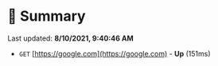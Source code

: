 # 📖 Summary
Last updated: **8/10/2021, 9:40:46 AM**

- `GET` [https://google.com](https://google.com) - **Up** (151ms)
